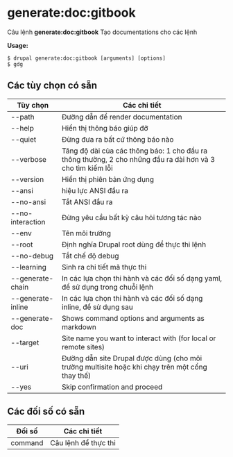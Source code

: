 # generate:doc:gitbook
Câu lệnh **generate:doc:gitbook** Tạo documentations cho các lệnh

**Usage:**
```
$ drupal generate:doc:gitbook [arguments] [options] 
$ gdg  
```

## Các tùy chọn có sẵn
Tùy chọn | Các chi tiết
-------|-------------
--path | Đường dẫn để render documentation
--help | Hiển thị thông báo giúp đỡ
--quiet | Đừng đưa ra bất cứ thông báo nào
--verbose | Tăng độ dài của các thông báo: 1 cho đầu ra thông thường, 2 cho những đầu ra dài hơn và 3 cho tìm kiếm lỗi
--version | Hiển thị phiên bản ứng dụng
--ansi | hiệu lực ANSI đầu ra
--no-ansi | Tắt ANSI đầu ra
--no-interaction | Đừng yêu cầu bất kỳ câu hỏi tương tác nào
--env | Tên môi trường
--root | Định nghĩa Drupal root dùng để thực thi lệnh
--no-debug | Tắt chế độ debug
--learning | Sinh ra chi tiết mã thực thi
--generate-chain | In các lựa chọn thi hành và các đối số dạng yaml, để sử dụng trong chuỗi lệnh
--generate-inline | In các lựa chọn thi hành và các đối số dạng inline, để sử dụng sau
--generate-doc | Shows command options and arguments as markdown
--target | Site name you want to interact with (for local or remote sites)
--uri | Đường dẫn site Drupal được dùng (cho môi trường multisite hoặc khi chạy trên một cổng thay thế)
--yes | Skip confirmation and proceed

## Các đối số có sẵn
Đối số | Các chi tiết
---------|-------------
command | Câu lệnh để thực thi

